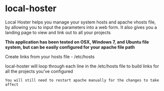 local-hoster
============

Local Hoster helps you manage your system hosts and apache vhosts file, by allowing you to input the parameters into a web form.  It also gives you a landing page to view and link out to all your projects

<b>This application has been tested on OSX, Windows 7, and Ubuntu file system, but can be easily configured for your apache file path</b>

Create links from your hosts file - /etc/hosts

local-hoster will loop through each line in the /etc/hosts file to build links for all the projects you've configured

```You will still need to restart apache manually for the changes to take affect```
